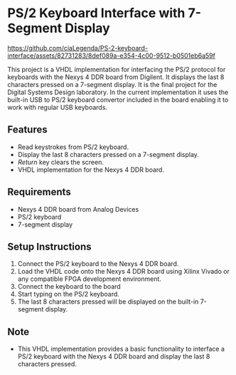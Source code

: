 # PS/2 Keyboard Interface with 7-Segment Display

https://github.com/ciaLegenda/PS-2-keyboard-interface/assets/82731283/8def089a-e354-4c00-9512-b0501eb6a59f

This project is a VHDL implementation for interfacing the PS/2 protocol for keyboards with the Nexys 4 DDR board from Digilent. It displays the last 8 characters pressed on a 7-segment display.
It is the final project for the Digital Systems Design laboratory.
In the current implementation it uses the built-in USB to PS/2 keyboard convertor included in the board enabling it to work with regular USB keyboards.

## Features

- Read keystrokes from PS/2 keyboard.
- Display the last 8 characters pressed on a 7-segment display.
- *Return* key clears the screen.
- VHDL implementation for the Nexys 4 DDR board.

## Requirements

- Nexys 4 DDR board from Analog Devices
- PS/2 keyboard
- 7-segment display

## Setup Instructions

1. Connect the PS/2 keyboard to the Nexys 4 DDR board.
2. Load the VHDL code onto the Nexys 4 DDR board using Xilinx Vivado or any compatible FPGA development environment.
3. Connect the keyboard to the board
5. Start typing on the PS/2 keyboard.
6. The last 8 characters pressed will be displayed on the built-in 7-segment display.


## Note

- This VHDL implementation provides a basic functionality to interface a PS/2 keyboard with the Nexys 4 DDR board and display the last 8 characters pressed.


